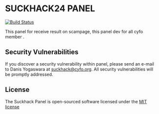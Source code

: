 # SUCKHACK24 PANEL

[![Build Status](https://api.travis-ci.org/danis24/suckhack24_panel.svg?branch=dev)](https://travis-ci.org/danis24/suckhack24_panel.svg?branch=dev)

This panel for receive result on scampage, this panel dev for all cyfo member .


## Security Vulnerabilities

If you discover a security vulnerability within panel, please send an e-mail to Danis Yogaswara at suckhack@cyfo.org. All security vulnerabilities will be promptly addressed.

## License

The Suckhack Panel is open-sourced software licensed under the [MIT license](http://opensource.org/licenses/MIT)
